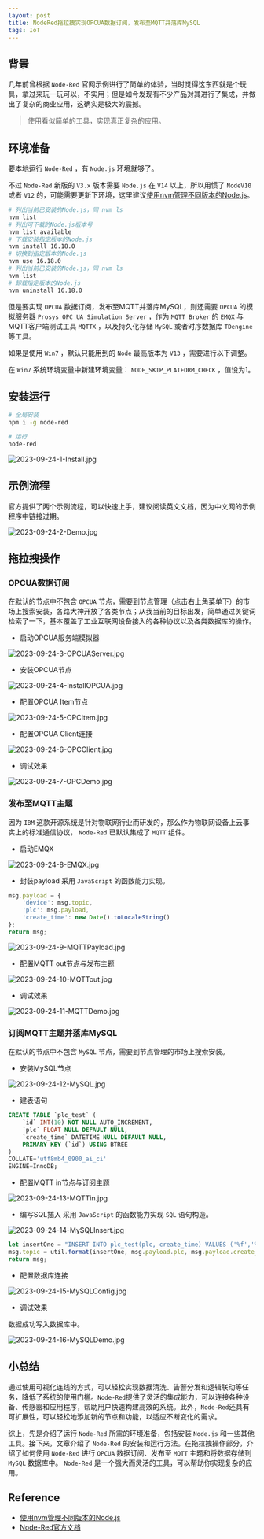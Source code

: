 ```yaml
---
layout: post
title: NodeRed拖拉拽实现OPCUA数据订阅，发布至MQTT并落库MySQL
tags: IoT
---
```


## 背景

几年前曾根据 `Node-Red` 官网示例进行了简单的体验，当时觉得这东西就是个玩具，拿过来玩一玩可以，不实用；但是如今发现有不少产品对其进行了集成，并做出了复杂的商业应用，这确实是极大的震撼。

> 使用看似简单的工具，实现真正复杂的应用。

## 环境准备

要本地运行 `Node-Red` ，有 `Node.js` 环境就够了。

不过 `Node-Red` 新版的 `V3.x` 版本需要 `Node.js` 在 `V14` 以上，所以用惯了 `NodeV10` 或者 `V12` 的，可能需要更新下环境，这里建议[使用nvm管理不同版本的Node.js](https://heartsuit.blog.csdn.net/article/details/116665356)。

```bash
# 列出当前已安装的Node.js，同 nvm ls
nvm list
# 列出可下载的Node.js版本号
nvm list available
# 下载安装指定版本的Node.js
nvm install 16.18.0
# 切换到指定版本的Node.js
nvm use 16.18.0
# 列出当前已安装的Node.js，同 nvm ls
nvm list
# 卸载指定版本的Node.js
nvm uninstall 16.18.0
```

但是要实现 `OPCUA` 数据订阅，发布至MQTT并落库MySQL，则还需要 `OPCUA` 的模拟服务器 `Prosys OPC UA Simulation Server` ，作为 `MQTT Broker` 的 `EMQX` 与MQTT客户端测试工具 `MQTTX` ，以及持久化存储 `MySQL` 或者时序数据库 `TDengine` 等工具。

如果是使用 `Win7` ，默认只能用到的 `Node` 最高版本为 `V13` ，需要进行以下调整。

在 `Win7` 系统环境变量中新建环境变量： `NODE_SKIP_PLATFORM_CHECK` ，值设为1。

## 安装运行

```bash
# 全局安装
npm i -g node-red

# 运行
node-red
```

![2023-09-24-1-Install.jpg](https://github.com/heartsuit/heartsuit.github.io/raw/master/pictures/2023-09-24-1-Install.jpg)

## 示例流程

官方提供了两个示例流程，可以快速上手，建议阅读英文文档，因为中文网的示例程序中链接过期。

![2023-09-24-2-Demo.jpg](https://github.com/heartsuit/heartsuit.github.io/raw/master/pictures/2023-09-24-2-Demo.jpg)

## 拖拉拽操作

### OPCUA数据订阅

在默认的节点中不包含 `OPCUA` 节点，需要到节点管理（点击右上角菜单下）的市场上搜索安装，各路大神开放了各类节点；从我当前的目标出发，简单通过关键词检索了一下，基本覆盖了工业互联网设备接入的各种协议以及各类数据库的操作。

* 启动OPCUA服务端模拟器

![2023-09-24-3-OPCUAServer.jpg](https://github.com/heartsuit/heartsuit.github.io/raw/master/pictures/2023-09-24-3-OPCUAServer.jpg)

* 安装OPCUA节点

![2023-09-24-4-InstallOPCUA.jpg](https://github.com/heartsuit/heartsuit.github.io/raw/master/pictures/2023-09-24-4-InstallOPCUA.jpg)

* 配置OPCUA Item节点

![2023-09-24-5-OPCItem.jpg](https://github.com/heartsuit/heartsuit.github.io/raw/master/pictures/2023-09-24-5-OPCItem.jpg)

* 配置OPCUA Client连接

![2023-09-24-6-OPCClient.jpg](https://github.com/heartsuit/heartsuit.github.io/raw/master/pictures/2023-09-24-6-OPCClient.jpg)

* 调试效果

![2023-09-24-7-OPCDemo.jpg](https://github.com/heartsuit/heartsuit.github.io/raw/master/pictures/2023-09-24-7-OPCDemo.jpg)

### 发布至MQTT主题

因为 `IBM` 这款开源系统是针对物联网行业而研发的，那么作为物联网设备上云事实上的标准通信协议， `Node-Red` 已默认集成了 `MQTT` 组件。

* 启动EMQX

![2023-09-24-8-EMQX.jpg](https://github.com/heartsuit/heartsuit.github.io/raw/master/pictures/2023-09-24-8-EMQX.jpg)

* 封装payload
采用 `JavaScript` 的函数能力实现。

```javascript
msg.payload = {
    'device': msg.topic,
    'plc': msg.payload,
    'create_time': new Date().toLocaleString()
};
return msg;
```

![2023-09-24-9-MQTTPayload.jpg](https://github.com/heartsuit/heartsuit.github.io/raw/master/pictures/2023-09-24-9-MQTTPayload.jpg)

* 配置MQTT out节点与发布主题

![2023-09-24-10-MQTTout.jpg](https://github.com/heartsuit/heartsuit.github.io/raw/master/pictures/2023-09-24-10-MQTTout.jpg)

* 调试效果

![2023-09-24-11-MQTTDemo.jpg](https://github.com/heartsuit/heartsuit.github.io/raw/master/pictures/2023-09-24-11-MQTTDemo.jpg)

### 订阅MQTT主题并落库MySQL

在默认的节点中不包含 `MySQL` 节点，需要到节点管理的市场上搜索安装。

* 安装MySQL节点

![2023-09-24-12-MySQL.jpg](https://github.com/heartsuit/heartsuit.github.io/raw/master/pictures/2023-09-24-12-MySQL.jpg)

* 建表语句

```sql
CREATE TABLE `plc_test` (
	`id` INT(10) NOT NULL AUTO_INCREMENT,
	`plc` FLOAT NULL DEFAULT NULL,
	`create_time` DATETIME NULL DEFAULT NULL,
	PRIMARY KEY (`id`) USING BTREE
)
COLLATE='utf8mb4_0900_ai_ci'
ENGINE=InnoDB;
```

* 配置MQTT in节点与订阅主题

![2023-09-24-13-MQTTin.jpg](https://github.com/heartsuit/heartsuit.github.io/raw/master/pictures/2023-09-24-13-MQTTin.jpg)

* 编写SQL插入
采用 `JavaScript` 的函数能力实现 `SQL` 语句构造。

![2023-09-24-14-MySQLInsert.jpg](https://github.com/heartsuit/heartsuit.github.io/raw/master/pictures/2023-09-24-14-MySQLInsert.jpg)

```javascript
let insertOne = "INSERT INTO plc_test(plc, create_time) VALUES ('%f','%s')";
msg.topic = util.format(insertOne, msg.payload.plc, msg.payload.create_time)
return msg;
```

* 配置数据库连接

![2023-09-24-15-MySQLConfig.jpg](https://github.com/heartsuit/heartsuit.github.io/raw/master/pictures/2023-09-24-15-MySQLConfig.jpg)

* 调试效果

数据成功写入数据库中。

![2023-09-24-16-MySQLDemo.jpg](https://github.com/heartsuit/heartsuit.github.io/raw/master/pictures/2023-09-24-16-MySQLDemo.jpg)

## 小总结

通过使用可视化连线的方式，可以轻松实现数据清洗、告警分发和逻辑联动等任务，降低了系统的使用门槛。`Node-Red`提供了灵活的集成能力，可以连接各种设备、传感器和应用程序，帮助用户快速构建高效的系统。此外，`Node-Red`还具有可扩展性，可以轻松地添加新的节点和功能，以适应不断变化的需求。

综上，先是介绍了运行 `Node-Red` 所需的环境准备，包括安装 `Node.js` 和一些其他工具。接下来，文章介绍了 `Node-Red` 的安装和运行方法。在拖拉拽操作部分，介绍了如何使用 `Node-Red` 进行 `OPCUA` 数据订阅、发布至 `MQTT` 主题和将数据存储到 `MySQL` 数据库中。 `Node-Red` 是一个强大而灵活的工具，可以帮助你实现复杂的应用。

## Reference

* [使用nvm管理不同版本的Node.js](https://heartsuit.blog.csdn.net/article/details/116665356)
* [Node-Red官方文档](https://nodered.org/docs/getting-started/local)
